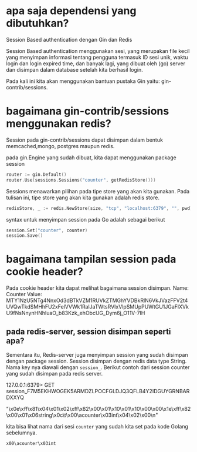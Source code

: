 # apa saja dependensi yang dibutuhkan?
Session Based authentication dengan Gin dan Redis

Session Based authentication menggunakan sesi, yang merupakan file kecil yang menyimpan informasi tentang pengguna termasuk ID sesi unik, waktu login dan login expired time, dan banyak lagi, yang dibuat oleh (go) server dan disimpan dalam database setelah kita berhasil login.

Pada kali ini kita akan menggunakan bantuan pustaka Gin yaitu: gin-contrib/sessions.

# bagaimana gin-contrib/sessions menggunakan redis?
Session pada gin-contrib/sessions dapat disimpan dalam bentuk memcached,mongo, postgres maupun redis. 

pada gin.Engine yang sudah dibuat, kita dapat menggunakan package session

```go
router := gin.Default()
router.Use(sessions.Sessions("counter", getRedisStore()))
```
Sessions menawarkan pilihan pada tipe store yang akan kita gunakan. Pada tulisan ini, tipe store yang akan kita gunakan adalah redis store.

```go
redisStore, _ := redis.NewStore(size, "tcp", "localhost:6379", "", pwd)
```

syntax untuk menyimpan session pada Go adalah sebagai berikut 

```go
session.Set("counter", counter)
session.Save()
```

# bagaimana tampilan session pada cookie header?
Pada cookie header kita dapat melihat bagaimana session disimpan.
Name: Counter
Value: MTY1NzU5NTg4NnxOd3dBTkVZM1RUVkZTMGhYVDBkRlN6VkJVazFFV2t4UVQwTkdSMHhFU2xFelVVWk1RalJaTWtsRVIxVlpSMUpPUWtGU1JGaFlXVkU9fNsNnynHNhIuaO_b83Kzk_ehObcUG_Dym6j_O11V-7IH


## pada redis-server, session disimpan seperti apa?
Sementara itu, Redis-server juga menyimpan session yang sudah disimpan dengan package session. Session disimpan dengan redis data type String. Nama key nya diawali dengan `session_`. Berikut contoh dari session counter yang sudah disimpan pada redis server.

127.0.0.1:6379> GET session_F7M5EKHWOGEK5ARMDZLPOCFGLDJQ3QFLB4Y2IDGUYGRNBARDXXYQ

"\x0e\xff\x81\x04\x01\x02\xff\x82\x00\x01\x10\x01\x10\x00\x00\x1e\xff\x82\x00\x01\x06string\x0c\t\x00\acounter\x03int\x04\x02\x00\n"

kita bisa lihat nama dari sesi `counter` yang sudah kita set pada kode Golang sebelumnya.

`x00\acounter\x03int`
